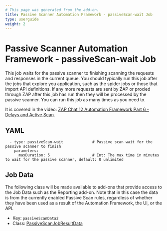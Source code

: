```yaml
---
# This page was generated from the add-on.
title: Passive Scanner Automation Framework - passiveScan-wait Job
type: userguide
weight: 2
---
```


# Passive Scanner Automation Framework - passiveScan-wait Job

This job waits for the passive scanner to finishing scanning the requests and responses in the current queue. You should typically run this job after the jobs that explore you application, such as the spider jobs or those that import API definitions. If any more requests are sent by ZAP or proxied through ZAP after this job has run then they will be processed by the passive scanner. You can run this job as many times as you need to.


It is covered in the video: [ZAP Chat 12 Automation Framework Part 6 - Delays and Active Scan](https://youtu.be/hcftgjz_Vgc).

## YAML

```
  - type: passiveScan-wait             # Passive scan wait for the passive scanner to finish
    parameters:
      maxDuration: 5                   # Int: The max time in minutes to wait for the passive scanner, default: 0 unlimited
```

## Job Data

The following class will be made available to add-ons that provide access to the Job Data such as the Reporting add-on. Note that in this case the data is from the currently enabled Passive Scan rules, regardless of whether they have been used as a result of the Automation Framework, the UI, or the API.

* Key: `passiveScanData2`
* Class: [PassiveScanJobResultData](https://github.com/zaproxy/zap-extensions/blob/main/addOns/pscan/src/main/java/org/zaproxy/addon/pscan/automation/jobs/PassiveScanJobResultData.java)

